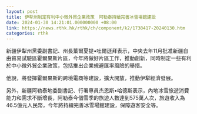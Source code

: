 ```yaml
---
layout: post
title: 伊犁州制定有利中小微外貿企業政策　阿勒泰持續完善冰雪場館建設
date: 2024-01-30 14:21:01.000000000 +08:00
link: https://news.rthk.hk/rthk/ch/component/k2/1738417-20240130.htm
categories: rthk
---
```


新﻿疆伊犁州黨委副書記、州長葉爾夏提•吐爾遜拜表示，中央去年11月批准新疆自由貿易試驗區霍爾果斯片區，今年將做好片區工作，推動創新，同時制定一些有利於中小微外貿企業政策，包括推出企業規避匯率風險的舉措。

他說，將發揮霍爾果斯的跨境電商等建設，擴大開放，推動伊犁經濟發展。

另外，新疆阿勒泰地委副書記、行署專員杰恩斯•哈德斯表示，內地冰雪旅遊消費能力和需求不斷增長，阿勒泰今個雪季的旅遊人數達到575萬人次，旅遊收入為46.5億元人民幣，今年將持續完善冰雪場館建設，保障遊客安全等。
